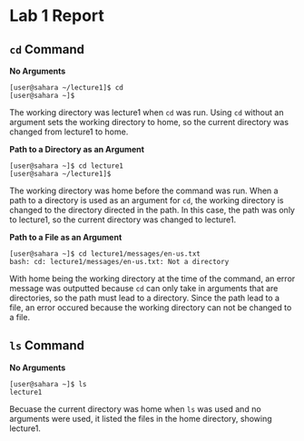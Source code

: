 # Lab 1 Report

## `cd` Command

**No Arguments**
```
[user@sahara ~/lecture1]$ cd
[user@sahara ~]$
```
The working directory was lecture1 when `cd` was run. Using `cd` without an argument sets the working directory to home, so the current directory was changed from lecture1 to home.

**Path to a Directory as an Argument**
```
[user@sahara ~]$ cd lecture1
[user@sahara ~/lecture1]$
```
The working directory was home before the command was run. When a path to a directory is used as an argument for `cd`, the working directory is changed to the directory directed in the path. In this case, the path was only to lecture1, so the current directory was changed to lecture1.

**Path to a File as an Argument**
```
[user@sahara ~]$ cd lecture1/messages/en-us.txt
bash: cd: lecture1/messages/en-us.txt: Not a directory
```
With home being the working directory at the time of the command, an error message was outputted because `cd` can only take in arguments that are directories, so the path must lead to a directory. Since the path lead to a file, an error occured because the working directory can not be changed to a file.

## `ls` Command

**No Arguments**
```
[user@sahara ~]$ ls
lecture1
```
Becuase the current directory was home when `ls` was used and no arguments were used, it listed the files in the home directory, showing lecture1.








